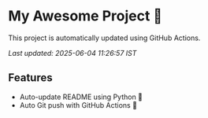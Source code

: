 # My Awesome Project 🚀

This project is automatically updated using GitHub Actions.

_Last updated: 2025-06-04 11:26:57 IST_

## Features
- Auto-update README using Python 🐍
- Auto Git push with GitHub Actions 🤖
